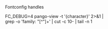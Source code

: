 Fontconfig handles 




FC_DEBUG=4 pango-view -t '{character}' 2>&1 | \
    grep -o 'family: "[^"]\+' | cut -c 10- | tail -n 1
